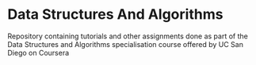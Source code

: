 # Data Structures And Algorithms
Repository containing tutorials and other assignments done as part of the Data Structures and Algorithms specialisation course offered by UC San Diego on Coursera
